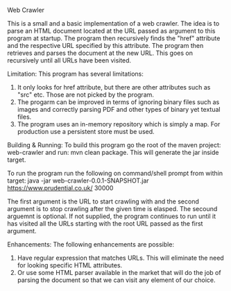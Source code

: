 Web Crawler

This is a small and a basic implementation of a web crawler. The idea is to parse an HTML document located at the URL passed as argument to this program at startup. The program then recursively finds the "href" attribute and the respective URL specified by this attribute. The program then retrieves and parses the document at the new URL. This goes on recursively until all URLs have been visited.

Limitation:
This program has several limitations:
1. It only looks for href attribute, but there are other attributes such as "src" etc. Those are not picked by the program.
2. The progarm can be improved in terms of ignoring binary files such as images and correctly parsing PDF and other types of binary yet textual files.
3. The program uses an in-memory repository which is simply a map. For production use a persistent store must be used.

Building & Running:
To build this program go the root of the maven project: web-crawler and run: mvn clean package. This will generate the jar inside target.

To run the program run the following on command/shell prompt from within target: 
java -jar web-crawler-0.0.1-SNAPSHOT.jar https://www.prudential.co.uk/ 30000

The first argument is the URL to start crawling with and the second argument is to stop crawling after the given time is elasped. The secound arguemnt is optional. If not supplied, the program continues to run until it has visited all the URLs starting with the root URL passed as the first argument.

Enhancements:
The following enhancements are possible:
1. Have regular expression that matches URLs. This will eliminate the need for looking specific HTML attributes.
2. Or use some HTML parser available in the market that will do the job of parsing the document so that we can visit any element of our choice.
